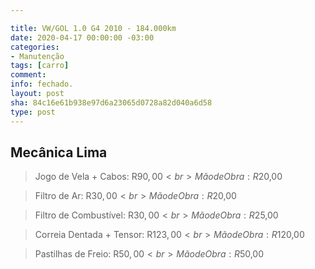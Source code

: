 ```yaml
---

title: VW/GOL 1.0 G4 2010 - 184.000km
date: 2020-04-17 00:00:00 -03:00
categories:
- Manutenção
tags: [carro]
comment: 
info: fechado.
layout: post
sha: 84c16e61b938e97d6a23065d0728a82d040a6d58
type: post
---
```


Mecânica Lima
------
>Jogo de Vela + Cabos: R$90,00 <br>
>Mão de Obra: R$20,00

>Filtro de Ar: R$30,00 <br>
>Mão de Obra: R$20,00

>Filtro de Combustível: R$30,00 <br>
>Mão de Obra: R$25,00

>Correia Dentada + Tensor: R$123,00 <br>
>Mão de Obra: R$120,00

>Pastilhas de Freio: R$50,00 <br>
>Mão de Obra: R$50,00